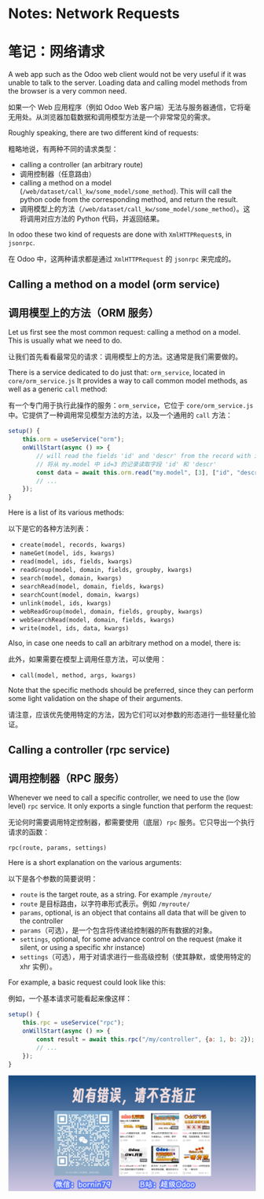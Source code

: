 # Notes: Network Requests
# 笔记：网络请求

A web app such as the Odoo web client would not be very useful if it was unable
to talk to the server. Loading data and calling model methods from the browser
is a very common need.

如果一个 Web 应用程序（例如 Odoo Web 客户端）无法与服务器通信，它将毫无用处。从浏览器加载数据和调用模型方法是一个非常常见的需求。

Roughly speaking, there are two different kind of requests:

粗略地说，有两种不同的请求类型：

- calling a controller (an arbitrary route)
- 调用控制器（任意路由）
- calling a method on a model (`/web/dataset/call_kw/some_model/some_method`). This
  will call the python code from the corresponding method, and return the result.
- 调用模型上的方法（`/web/dataset/call_kw/some_model/some_method`）。这将调用对应方法的 Python 代码，并返回结果。

In odoo these two kind of requests are done with `XmlHTTPRequest`s, in `jsonrpc`.

在 Odoo 中，这两种请求都是通过 `XmlHTTPRequest` 的 `jsonrpc` 来完成的。

## Calling a method on a model (orm service)
## 调用模型上的方法（ORM 服务）

Let us first see the most common request: calling a method on a model. This is
usually what we need to do.

让我们首先看看最常见的请求：调用模型上的方法。这通常是我们需要做的。

There is a service dedicated to do just that: `orm_service`, located in `core/orm_service.js`
It provides a way to call common model methods, as well as a generic `call` method:

有一个专门用于执行此操作的服务：`orm_service`，它位于 `core/orm_service.js` 中。它提供了一种调用常见模型方法的方法，以及一个通用的 `call` 方法：

```js
setup() {
    this.orm = useService("orm");
    onWillStart(async () => {
        // will read the fields 'id' and 'descr' from the record with id=3 of my.model
        // 将从 my.model 中 id=3 的记录读取字段 'id' 和 'descr'
        const data = await this.orm.read("my.model", [3], ["id", "descr"]);
        // ...
    });
}
```

Here is a list of its various methods:

以下是它的各种方法列表：

- `create(model, records, kwargs)`
- `nameGet(model, ids, kwargs)`
- `read(model, ids, fields, kwargs)`
- `readGroup(model, domain, fields, groupby, kwargs)`
- `search(model, domain, kwargs)`
- `searchRead(model, domain, fields, kwargs)`
- `searchCount(model, domain, kwargs)`
- `unlink(model, ids, kwargs)`
- `webReadGroup(model, domain, fields, groupby, kwargs)`
- `webSearchRead(model, domain, fields, kwargs)`
- `write(model, ids, data, kwargs)`

Also, in case one needs to call an arbitrary method on a model, there is:

此外，如果需要在模型上调用任意方法，可以使用：

- `call(model, method, args, kwargs)`

Note that the specific methods should be preferred, since they can perform some
light validation on the shape of their arguments.

请注意，应该优先使用特定的方法，因为它们可以对参数的形态进行一些轻量化验证。

## Calling a controller (rpc service)
## 调用控制器（RPC 服务）

Whenever we need to call a specific controller, we need to use the (low level)
`rpc` service. It only exports a single function that perform the request:

无论何时需要调用特定控制器，都需要使用（底层）`rpc` 服务。它只导出一个执行请求的函数：

```
rpc(route, params, settings)
```

Here is a short explanation on the various arguments:

以下是各个参数的简要说明：

- `route` is the target route, as a string. For example `/myroute/`
- `route` 是目标路由，以字符串形式表示。例如 `/myroute/`
- `params`, optional, is an object that contains all data that will be given to the controller
- `params`（可选），是一个包含将传递给控制器的所有数据的对象。
- `settings`, optional, for some advance control on the request (make it silent, or
  using a specific xhr instance)
- `settings`（可选），用于对请求进行一些高级控制（使其静默，或使用特定的 xhr 实例）。

For example, a basic request could look like this:

例如，一个基本请求可能看起来像这样：

```js
setup() {
    this.rpc = useService("rpc");
    onWillStart(async () => {
        const result = await this.rpc("/my/controller", {a: 1, b: 2});
        // ...
    });
}
```


![contact](notes/contact.png)